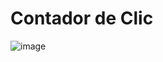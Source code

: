 # Contador de Clic

![image](https://github.com/user-attachments/assets/8946c53f-a186-4bda-9129-f572ed6e3adc)
